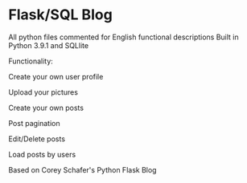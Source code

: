 # Flask/SQL Blog
All python files commented for English functional descriptions
Built in Python 3.9.1 and SQLlite

Functionality:

Create your own user profile

Upload your pictures

Create your own posts

Post pagination

Edit/Delete posts

Load posts by users


Based on Corey Schafer's Python Flask Blog
